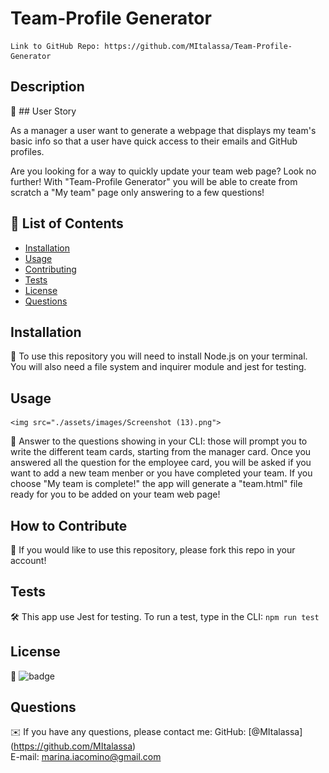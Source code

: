 # Team-Profile Generator

    Link to GitHub Repo: https://github.com/MItalassa/Team-Profile-Generator
  


  ## Description

  📖 ## User Story

As a manager a user want to generate a webpage that displays my team's basic info so that a user have quick access to their emails and GitHub profiles.

Are you looking for a way to quickly update your team web page?
Look no further! With "Team-Profile Generator" you will be able to create from scratch a "My team" page only answering to a few questions!


  ## 📂 List of Contents
  * [Installation](#installation)
  * [Usage](#usage)
  * [Contributing](#contributing)
  * [Tests](#tests)
  * [License](#license)
  * [Questions](#questions)
  

  ## Installation

  💾 To use this repository you will need to install Node.js on your terminal. You will also need a file system and inquirer module and jest for testing.

  ## Usage

    <img src="./assets/images/Screenshot (13).png">

  💽  Answer to the questions showing in your CLI: those will prompt you to write the different team cards, starting from the manager card. Once you answered all the question for the employee card, you will be asked if you want to add a new team menber or you have completed your team. If you choose "My team is complete!" the app will generate a "team.html" file ready for you to be added on your team web page!

  ## How to Contribute

  🤝 If you would like to use this repository, please fork this repo in your account!

  ## Tests

  🛠️ This app use Jest for testing. To run a test, type in the CLI: `npm run test`

  ## License

  📝 ![badge](https://img.shields.io/badge/license-None-brightgreen)
  <br />

  ## Questions

  ✉️ If you have any questions, please contact me:
  GitHub: [@MItalassa] (https://github.com/MItalassa)<br />
  E-mail: marina.iacomino@gmail.com